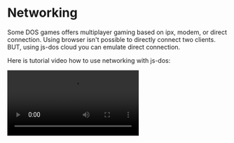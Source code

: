 # Networking

Some DOS games offers multiplayer gaming based on ipx, modem, or direct connection.
Using browser isn't possible to directly connect two clients. BUT, using js-dos 
cloud you can emulate direct connection.

Here is tutorial video how to use networking with js-dos:

<video src="https://www.youtube.com/watch?v=YH22lZ1EUjM"/>

All js-dos users are able to enjoy these games using the Netherlands server, which is provided for free. 
However, due to the server's free nature, occasional lag may be experienced. To ensure a smoother and more seamless 
multiplayer experience, subscribed users have the privilege of selecting their preferred server for playing these games.
